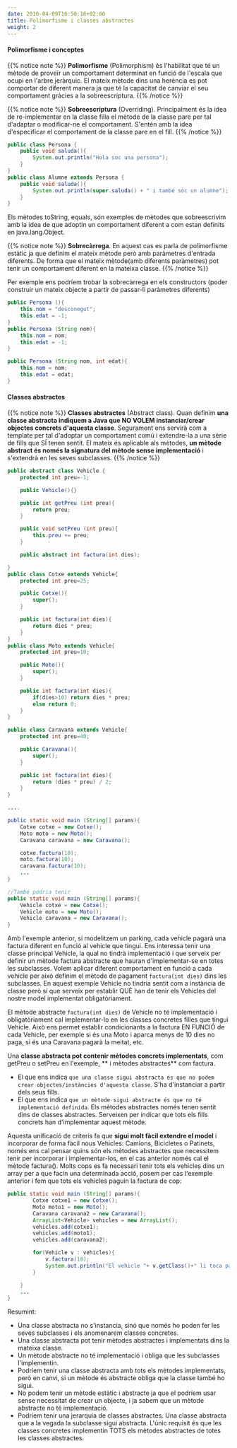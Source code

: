 ```yaml
---
date: 2016-04-09T16:50:16+02:00
title: Polimorfisme i classes abstractes
weight: 2
---
```


#### Polimorfisme i conceptes

{{% notice note %}}
**Polimorfisme** (Polimorphism) és l'habilitat que té un mètode de proveïr un comportament determinat en funció de l'escala que ocupi en l'arbre jeràrquic. El mateix mètode dins una herència es pot comportar de diferent manera ja que té la capacitat de canviar el seu comportament gràcies a la sobreescriptura.
{{% /notice %}}

{{% notice note %}}
**Sobreescriptura** (Overriding). Principalment és la idea de re-implementar en la classe filla el mètode de la classe pare per tal d'adaptar o modificar-ne el comportament. S'entén amb la idea d'especificar el comportament de la classe pare en el fill.
{{% /notice %}}

```java
public class Persona {
    public void saluda(){
        System.out.println("Hola soc una persona");
    }
}
public class Alumne extends Persona {
    public void saluda(){
        System.out.println(super.saluda() + " i també sóc un alumne");
    } 
}
```


Els mètodes toString, equals, són exemples de mètodes que sobreescrivim amb la idea de que adoptin un comportament diferent a com estan definits en java.lang.Object. 

{{% notice note %}}
**Sobrecàrrega**. En aquest cas es parla de polimorfisme estàtic ja que definim el mateix mètode però amb paràmetres d'entrada diferents. De forma que el mateix mètode(amb diferents paràmetres) pot tenir un comportament diferent en la mateixa classe.
{{% /notice %}}

Per exemple ens podríem trobar la sobrecàrrega en els constructors (poder construir un mateix objecte a partir de passar-li paràmetres diferents)

```java
public Persona (){
    this.nom = "desconegut";
    this.edat = -1;
}
public Persona (String nom){
    this.nom = nom;
    this.edat = -1;  
}

public Persona (String nom, int edat){
    this.nom = nom;
    this.edat = edat;  
}
```

#### Classes abstractes

{{% notice note %}}
**Classes abstractes** (Abstract class). Quan definim **una classe abstracta indiquem a Java que NO VOLEM instanciar/crear objectes concrets d'aquesta classe**. Segurament ens servirà com a template per tal d'adoptar un comportament comú i extendre-la a una sèrie de fills que SÍ tenen sentit. El mateix és aplicable als mètodes, **un mètode abstract és només la signatura del mètode sense implementació** i s'extendrà en les seves subclasses.
{{% /notice %}}

```java
public abstract class Vehicle {
    protected int preu=-1;

    public Vehicle(){}

    public int getPreu (int preu){
        return preu;
    }

    public void setPreu (int preu){
        this.preu += preu;
    }

    public abstract int factura(int dies);

}
public class Cotxe extends Vehicle{
    protected int preu=25;

    public Cotxe(){
        super();
    }

    public int factura(int dies){
        return dies * preu;
    }
}
public class Moto extends Vehicle{
    protected int preu=10;

    public Moto(){
        super();
    }

    public int factura(int dies){
        if(dies>10) return dies * preu;
        else return 0;
    }
}

public class Caravana extends Vehicle{
    protected int preu=40;

    public Caravana(){
        super();
    }

    public int factura(int dies){
        return (dies * preu) / 2;
    }
}

....

public static void main (String[] params){
    Cotxe cotxe = new Cotxe(); 
    Moto moto = new Moto();  
    Caravana caravana = new Caravana();  

    cotxe.factura(10);
    moto.factura(10);
    caravana.factura(10);
    ...
}

//També podria tenir
public static void main (String[] params){
    Vehicle cotxe = new Cotxe(); 
    Vehicle moto = new Moto();  
    Vehicle caravana = new Caravana();   
}
```

Amb l'exemple anterior, si modelitzem un parking, cada vehicle pagarà una factura diferent en funció al vehicle que tingui. Ens interessa tenir una classe principal Vehicle, la qual no tindrà implementació i que serveix per definir un mètode factura abstracte que hauran d'implementar-se en totes les subclasses. Volem aplicar diferent comportament en funció a cada vehicle per això definim el mètode de pagament `factura(int dies)` dins les subclasses. En aquest exemple Vehicle no tindria sentit com a instància de classe però sí que serveix per establir QUÈ han de tenir els Vehicles del nostre model implementat obligatòriament.

El mètode abstracte `factura(int dies)` de Vehicle no té implementació i obligatòriament cal implementar-lo en les classes concretes filles que tingui Vehicle. Això ens permet establir condicionants a la factura EN FUNCIÓ de cada Vehicle, per exemple si és una Moto i aparca menys de 10 dies no paga, si és una Caravana pagarà la meitat, etc.

Una **classe abstracta pot contenir mètodes concrets implementats**, com getPreu o setPreu en l'exemple, ** i mètodes abstractes** com factura. 

- El que ens indica `que una classe sigui abstracta és que no podem crear objectes/instàncies d'aquesta classe`. S'ha d'instanciar a partir dels seus fills. 
- El que ens indica `que un mètode sigui abstracte és que no té implementació definida`. Els mètodes abstractes només tenen sentit dins de classes abstractes. Serveixen per indicar que tots els fills concrets han d'implementar aquest mètode.

Aquesta unificació de criteris fa que **sigui molt fàcil extendre el model** i incorporar de forma fàcil nous Vehicles: Camions, Bicicletes o Patinets, només ens cal pensar quins són els mètodes abstractes que necessitem tenir per incorporar i implementar-los, en el cas anterior només cal el mètode factura(). Molts cops es fa necessari tenir tots els vehicles dins un array per a que facin una determinada acció, posem per cas l'exemple anterior i fem que tots els vehicles paguin la factura de cop:

```java
public static void main (String[] params){
        Cotxe cotxe1 = new Cotxe();
        Moto moto1 = new Moto();
        Caravana caravana2 = new Caravana();
        ArrayList<Vehicle> vehicles = new ArrayList();
        vehicles.add(cotxe1);
        vehicles.add(moto1);
        vehicles.add(caravana2);

        for(Vehicle v : vehicles){
            v.factura(10);
            System.out.println("El vehicle "+ v.getClass()+" li toca pagar per 10 dies: " + v.factura(10)+" euros.");
        }

    }
    ...
}
```

Resumint:
- Una classe abstracta no s'instancia, sinó que només ho poden fer les seves subclasses i els anomenarem classes concretes.
- Una classe abstracta pot tenir mètodes abstractes i implementats dins la mateixa classe.
- Un mètode abstracte no té implementació i obliga que les subclasses l'implementin.
- Podríem tenir una classe abstracta amb tots els mètodes implementats, però en canvi, si un mètode és abstracte obliga que la classe també ho sigui.
- No podem tenir un mètode estàtic i abstracte ja que el podríem usar sense necessitat de crear un objecte, i ja sabem que un mètode abstracte no té implementació.
- Podríem tenir una jerarquia de classes abstractes. Una classe abstracta que a la vegada la subclasse sigui abstracta. L'únic requisit és que les classes concretes implementin TOTS els mètodes abstractes de totes les classes abstractes.
